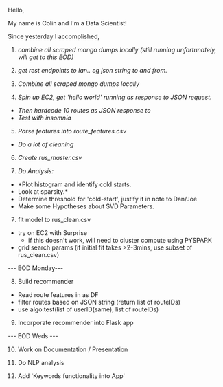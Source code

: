 Hello,

My name is Colin and I'm a Data Scientist!

Since yesterday I accomplished,

1. *combine all scraped mongo dumps locally (still running unfortunately, will get to this EOD)*

2. *get rest endpoints to Ian.. eg json string to and from.*

3. *Combine all scraped mongo dumps locally*

4. *Spin up EC2, get 'hello world' running as response to JSON request.*
  - *Then hardcode 10 routes as JSON response to*
  - *Test with insomnia*

5. *Parse features into route_features.csv*
  - *Do a lot of cleaning*

6. *Create rus_master.csv*

7. *Do Analysis:*
  - *Plot histogram and identify cold starts.
  - Look at sparsity.*
  - Determine threshold for 'cold-start', justify it in note to Dan/Joe
  - Make some Hypotheses about SVD Parameters.

7. fit model to rus_clean.csv
  - try on EC2 with Surprise
    - if this doesn't work, will need to cluster compute using PYSPARK
  - grid search params (if initial fit takes >2-3mins, use subset of rus_clean.csv)

--- EOD Monday---

8. Build recommender
  - Read route features in as DF
  - filter routes based on JSON string (return list of routeIDs)
  - use algo.test(list of userID(same), list of routeIDs)

9. Incorporate recommender into Flask app

--- EOD Weds ---

10. Work on Documentation / Presentation

11. Do NLP analysis

12. Add 'Keywords functionality into App'

